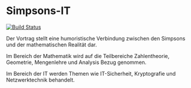 # Simpsons-IT

[![Build Status](https://travis-ci.com/mflingelli/Simpsons-IT.svg?branch=master)](https://travis-ci.com/mflingelli/Simpsons-IT)

Der Vortrag stellt eine humoristische Verbindung zwischen den Simpsons und der mathematischen Realität dar.

Im Bereich der Mathematik wird auf die Teilbereiche Zahlentheorie, Geometrie, Mengenlehre und Analysis Bezug genommen. 

Im Bereich der IT werden Themen wie IT-Sicherheit, Kryptografie und Netzwerktechnik behandelt.
